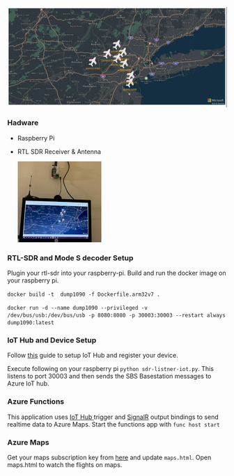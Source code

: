

![](https://raw.githubusercontent.com/krishnaji/raspberrypi-rtl-sdr-iot-ads-b-singnalr-maps-functions/master/RealtimeFlightMap.gif)

### Hadware 
- Raspberry Pi
- RTL SDR Receiver & Antenna

    ![](https://raw.githubusercontent.com/krishnaji/raspberrypi-rtl-sdr-iot-ads-b-singnalr-maps-functions/master/setup.jpg)

### RTL-SDR and Mode S decoder Setup
Plugin your rtl-sdr into your raspberry-pi. Build and run the docker image on your raspberry pi.
 
```docker build -t  dump1090 -f Dockerfile.arm32v7 .```

```docker run -d --name dump1090 --privileged -v /dev/bus/usb:/dev/bus/usb -p 8080:8080 -p 30003:30003 --restart always dump1090:latest```

### IoT Hub and Device Setup
Follow [this](https://docs.microsoft.com/en-us/azure/iot-hub/quickstart-send-telemetry-python) guide to setup IoT Hub and register your device.

Execute following on your raspberry pi ```python sdr-listner-iot.py```. This listens to port 30003 and then sends the SBS Basestation messages to Azure IoT hub.

### Azure Functions 
This application uses [IoT Hub ](https://docs.microsoft.com/en-us/azure/azure-functions/functions-bindings-event-iot) trigger and [SignalR](https://docs.microsoft.com/en-us/azure/azure-functions/functions-bindings-signalr-service) output bindings to send realtime data to Azure Maps. 
Start the functions app with ``` func host start ```
 
### Azure Maps 
Get your maps subscription key from [here]() and update ```maps.html```. Open maps.html to watch the flights on maps.





